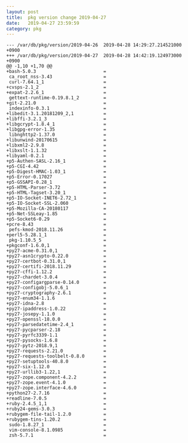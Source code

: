 ```yaml
---
layout: post
title:  pkg version change 2019-04-27
date:   2019-04-27 23:59:59
category: pkg
---
```


    --- /var/db/pkg/version/2019-04-26	2019-04-28 14:29:27.214521000 +0900
    +++ /var/db/pkg/version/2019-04-27	2019-04-28 14:42:19.124973000 +0900
    @@ -1,10 +1,70 @@
    +bash-5.0.3                         =
     ca_root_nss-3.43                   =
     curl-7.64.1_1                      =
    +cvsps-2.1_2                        =
    +expat-2.2.6_1                      =
     gettext-runtime-0.19.8.1_2         =
    +git-2.21.0                         =
     indexinfo-0.3.1                    =
    +libedit-3.1.20181209_2,1           =
    +libffi-3.2.1_3                     =
    +libgcrypt-1.8.4_1                  =
    +libgpg-error-1.35                  =
     libnghttp2-1.37.0                  =
    +libunwind-20170615                 =
    +libxml2-2.9.8                      =
    +libxslt-1.1.32                     =
    +libyaml-0.2.1                      =
    +p5-Authen-SASL-2.16_1              =
    +p5-CGI-4.42                        =
    +p5-Digest-HMAC-1.03_1              =
    +p5-Error-0.17027                   =
    +p5-GSSAPI-0.28_1                   =
    +p5-HTML-Parser-3.72                =
    +p5-HTML-Tagset-3.20_1              =
    +p5-IO-Socket-INET6-2.72_1          =
    +p5-IO-Socket-SSL-2.060             =
    +p5-Mozilla-CA-20180117             =
    +p5-Net-SSLeay-1.85                 =
    +p5-Socket6-0.29                    =
    +pcre-8.43                          =
     pefs-kmod-2018.11.26               =
    +perl5-5.28.1_1                     =
     pkg-1.10.5_5                       =
    +pkgconf-1.6.0,1                    =
    +py27-acme-0.31.0,1                 =
    +py27-asn1crypto-0.22.0             =
    +py27-certbot-0.31.0,1              =
    +py27-certifi-2018.11.29            =
    +py27-cffi-1.12.2                   =
    +py27-chardet-3.0.4                 =
    +py27-configargparse-0.14.0         =
    +py27-configobj-5.0.6_1             =
    +py27-cryptography-2.6.1            =
    +py27-enum34-1.1.6                  =
    +py27-idna-2.8                      =
    +py27-ipaddress-1.0.22              =
    +py27-josepy-1.1.0                  =
    +py27-openssl-18.0.0                =
    +py27-parsedatetime-2.4_1           =
    +py27-pycparser-2.18                =
    +py27-pyrfc3339-1.1                 =
    +py27-pysocks-1.6.8                 =
    +py27-pytz-2018.9,1                 =
    +py27-requests-2.21.0               =
    +py27-requests-toolbelt-0.8.0       =
    +py27-setuptools-40.8.0             =
    +py27-six-1.12.0                    =
    +py27-urllib3-1.22,1                =
    +py27-zope.component-4.2.2          =
    +py27-zope.event-4.1.0              =
    +py27-zope.interface-4.6.0          =
    +python27-2.7.16                    =
    +readline-7.0.5                     =
    +ruby-2.4.5_1,1                     =
    +ruby24-gems-3.0.3                  =
    +rubygem-file-tail-1.2.0            =
    +rubygem-tins-1.20.2                =
     sudo-1.8.27_1                      =
     vim-console-8.1.0985               =
     zsh-5.7.1                          =
